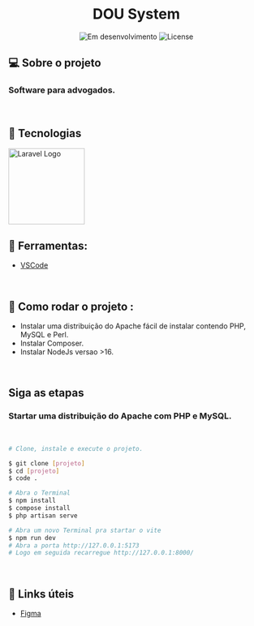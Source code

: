 <div align="center">
<h1 align="center">DOU System</h1>
  <p align="center">
    <img src="https://img.shields.io/badge/STATUS-EM%20DESENVOLVIMENTO-8b1df2?style=for-the-badge" alt="Em desenvolvimento" />
    <img alt="License" src="https://img.shields.io/badge/license-MIT-brightgreen?style=for-the-badge&color=8b1df2">
  </p>
</div>

## 💻 Sobre o projeto
<h3>Software para advogados.</h3>
<br/>

## 🚀 Tecnologias

<a href="https://laravel.com" target="_blank"><img src="https://raw.githubusercontent.com/laravel/art/master/logo-lockup/5%20SVG/2%20CMYK/1%20Full%20Color/laravel-logolockup-cmyk-red.svg" width="150" alt="Laravel Logo"></a>
<br/>

## 🔧 Ferramentas:

-   [VSCode](https://code.visualstudio.com/download)
<br/>

## 🏁 Como rodar o projeto :

<ul>
    <li>Instalar uma distribuição do Apache fácil de instalar contendo PHP, MySQL e Perl.</li>
    <li>Instalar Composer.</li>
    <li>Instalar NodeJs versao >16.</li>
</ul>
<br/>

<h2>Siga as etapas</h2>
<h3>Startar uma distribuição do Apache com PHP e MySQL.</h3>
<br/>

```bash
# Clone, instale e execute o projeto.

$ git clone [projeto]
$ cd [projeto]
$ code .

# Abra o Terminal
$ npm install
$ compose install
$ php artisan serve

# Abra um novo Terminal pra startar o vite
$ npm run dev
# Abra a porta http://127.0.0.1:5173
# Logo em seguida recarregue http://127.0.0.1:8000/
```
<br/>

## 🔗 Links úteis

-   [Figma](https://www.figma.com/file/kLE0rhOiHyo11w3SX0I2hV/Untitled?type=design&mode=design&t=hhCNhAmwL4VpElTP-0)
